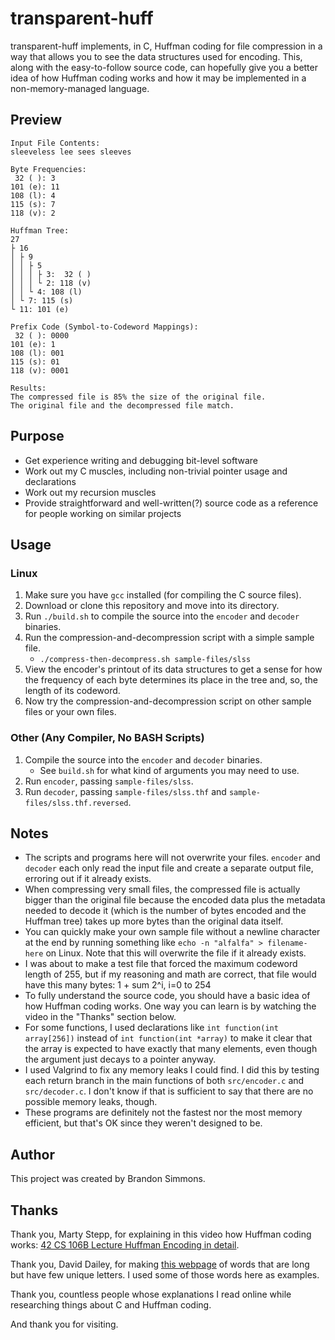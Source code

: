# transparent-huff
transparent-huff implements, in C, Huffman coding for file compression in a way that allows you to see the data structures used for encoding. This, along with the easy-to-follow source code, can hopefully give you a better idea of how Huffman coding works and how it may be implemented in a non-memory-managed language.

## Preview
```
Input File Contents:
sleeveless lee sees sleeves

Byte Frequencies:
 32 ( ): 3
101 (e): 11
108 (l): 4
115 (s): 7
118 (v): 2

Huffman Tree:
27
├ 16
│ ├ 9
│ │ ├ 5
│ │ │ ├ 3:  32 ( )
│ │ │ └ 2: 118 (v)
│ │ └ 4: 108 (l)
│ └ 7: 115 (s)
└ 11: 101 (e)

Prefix Code (Symbol-to-Codeword Mappings):
 32 ( ): 0000
101 (e): 1
108 (l): 001
115 (s): 01
118 (v): 0001

Results:
The compressed file is 85% the size of the original file.
The original file and the decompressed file match.
```

## Purpose
- Get experience writing and debugging bit-level software
- Work out my C muscles, including non-trivial pointer usage and declarations
- Work out my recursion muscles
- Provide straightforward and well-written(?) source code as a reference for people working on similar projects

## Usage
### Linux
  1. Make sure you have `gcc` installed (for compiling the C source files).
  2. Download or clone this repository and move into its directory.
  3. Run `./build.sh` to compile the source into the `encoder` and `decoder` binaries.
  4. Run the compression-and-decompression script with a simple sample file.
     - `./compress-then-decompress.sh sample-files/slss`
  5. View the encoder's printout of its data structures to get a sense for how the frequency of each byte determines its place in the tree and, so, the length of its codeword.
  6. Now try the compression-and-decompression script on other sample files or your own files.
### Other (Any Compiler, No BASH Scripts)
  1. Compile the source into the `encoder` and `decoder` binaries.
     - See `build.sh` for what kind of arguments you may need to use.
  2. Run `encoder`, passing `sample-files/slss`.
  3. Run `decoder`, passing `sample-files/slss.thf` and `sample-files/slss.thf.reversed`.

## Notes
- The scripts and programs here will not overwrite your files. `encoder` and `decoder` each only read the input file and create a separate output file, erroring out if it already exists.
- When compressing very small files, the compressed file is actually bigger than the original file because the encoded data plus the metadata needed to decode it (which is the number of bytes encoded and the Huffman tree) takes up more bytes than the original data itself.
- You can quickly make your own sample file without a newline character at the end by running something like `echo -n "alfalfa" > filename-here` on Linux. Note that this will overwrite the file if it already exists.
- I was about to make a test file that forced the maximum codeword length of 255, but if my reasoning and math are correct, that file would have this many bytes: 1 + sum 2^i, i=0 to 254
- To fully understand the source code, you should have a basic idea of how Huffman coding works. One way you can learn is by watching the video in the "Thanks" section below.
- For some functions, I used declarations like `int function(int array[256])` instead of `int function(int *array)` to make it clear that the array is expected to have exactly that many elements, even though the argument just decays to a pointer anyway.
- I used Valgrind to fix any memory leaks I could find. I did this by testing each return branch in the main functions of both `src/encoder.c` and `src/decoder.c`. I don't know if that is sufficient to say that there are no possible memory leaks, though.
- These programs are definitely not the fastest nor the most memory efficient, but that's OK since they weren't designed to be.

## Author
This project was created by Brandon Simmons.

## Thanks
Thank you, Marty Stepp, for explaining in this video how Huffman coding works: [42 CS 106B Lecture Huffman Encoding in detail](https://www.youtube.com/watch?v=7pIHeffQXjw).

Thank you, David Dailey, for making [this webpage](http://srufaculty.sru.edu/david.dailey/words/longrepeats.html) of words that are long but have few unique letters. I used some of those words here as examples.

Thank you, countless people whose explanations I read online while researching things about C and Huffman coding.

And thank you for visiting.
